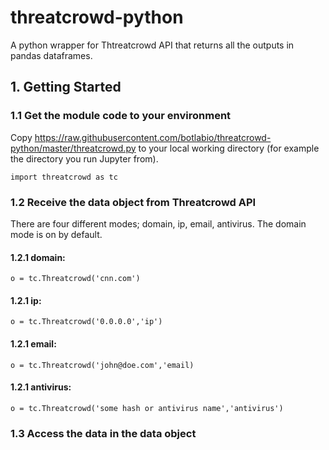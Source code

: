 # threatcrowd-python
A python wrapper for Thtreatcrowd API that returns all the outputs in pandas dataframes. 

## 1. Getting Started 

### 1.1 Get the module code to your environment

Copy https://raw.githubusercontent.com/botlabio/threatcrowd-python/master/threatcrowd.py to your local working directory (for example the directory you run Jupyter from). 

    import threatcrowd as tc

### 1.2 Receive the data object from Threatcrowd API
    
There are four different modes; domain, ip, email, antivirus. The domain mode is on by default.
    
#### 1.2.1 domain: 

    o = tc.Threatcrowd('cnn.com')
    
#### 1.2.1 ip: 

    o = tc.Threatcrowd('0.0.0.0','ip')
    
#### 1.2.1 email: 

    o = tc.Threatcrowd('john@doe.com','email)

#### 1.2.1 antivirus: 

    o = tc.Threatcrowd('some hash or antivirus name','antivirus')
    
    
### 1.3 Access the data in the data object 

